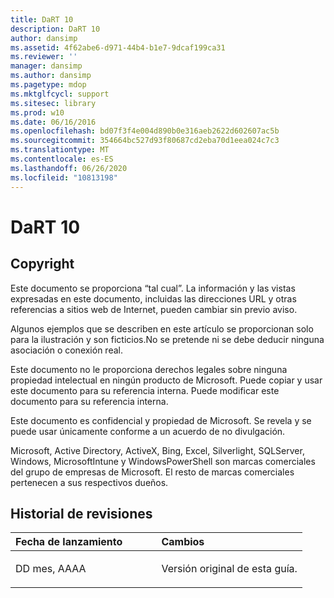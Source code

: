 ```yaml
---
title: DaRT 10
description: DaRT 10
author: dansimp
ms.assetid: 4f62abe6-d971-44b4-b1e7-9dcaf199ca31
ms.reviewer: ''
manager: dansimp
ms.author: dansimp
ms.pagetype: mdop
ms.mktglfcycl: support
ms.sitesec: library
ms.prod: w10
ms.date: 06/16/2016
ms.openlocfilehash: bd07f3f4e004d890b0e316aeb2622d602607ac5b
ms.sourcegitcommit: 354664bc527d93f80687cd2eba70d1eea024c7c3
ms.translationtype: MT
ms.contentlocale: es-ES
ms.lasthandoff: 06/26/2020
ms.locfileid: "10813198"
---
```

# DaRT 10


## Copyright


Este documento se proporciona “tal cual”. La información y las vistas expresadas en este documento, incluidas las direcciones URL y otras referencias a sitios web de Internet, pueden cambiar sin previo aviso.

Algunos ejemplos que se describen en este artículo se proporcionan solo para la ilustración y son ficticios.No se pretende ni se debe deducir ninguna asociación o conexión real.

Este documento no le proporciona derechos legales sobre ninguna propiedad intelectual en ningún producto de Microsoft. Puede copiar y usar este documento para su referencia interna. Puede modificar este documento para su referencia interna.

Este documento es confidencial y propiedad de Microsoft. Se revela y se puede usar únicamente conforme a un acuerdo de no divulgación.



Microsoft, Active Directory, ActiveX, Bing, Excel, Silverlight, SQLServer, Windows, MicrosoftIntune y WindowsPowerShell son marcas comerciales del grupo de empresas de Microsoft. El resto de marcas comerciales pertenecen a sus respectivos dueños.

## Historial de revisiones


<table>
<colgroup>
<col width="50%" />
<col width="50%" />
</colgroup>
<thead>
<tr class="header">
<th align="left">Fecha de lanzamiento</th>
<th align="left">Cambios</th>
</tr>
</thead>
<tbody>
<tr class="odd">
<td align="left"><p>DD mes, AAAA</p></td>
<td align="left"><p>Versión original de esta guía.</p></td>
</tr>
</tbody>
</table>

 

 

 





